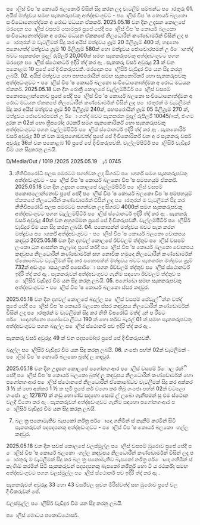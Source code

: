 ප ොලිස් විප ්ෂ කොර්ය බලකොර් විසින් සිදු කරන ලද වැටලීම් සම්බන්ධ ප ොරතුරු 01. අයිස් මත්ද්‍රවය සමඟ සැකකරුපවකු අත්ද්‍අඩංගුවට - ප ොලිස් විප ්ෂ කොර්ය බලකො සංවිධොනොත්ද්‍මක අ රොධ මධයන ඒකකර්. 2025.05.18 වන දින උදෑසන කොලපේ මරදොන ප ොලිස් වසපම් සොමපුර ප්‍රපේ පේදී ප ොලිස් විප ්ෂ කොර්ය බලකො සංවිධොනොත්ද්‍මක අ රොධ මධයන ඒකකපේ නිලධොරීන් කණ්ඩොර්මක් විසින් ලද ප ොරතුරක් ම වැටලීමක් සිදු කර අයිස් මත්ද්‍රවය ග්‍රෑම් 20 මිලිග්‍රෑම් 400 ක්, හඳුනො පනොගත්ද්‍ මත්ද්‍රවය ග්‍රෑම් 10 මිලිග්‍රෑම් 580ක් හො මත්ද්‍රවය ජොවොරපමන් උ ර්ොගත්ද්‍ බවට සැකකරන මුදල් රුපිර්ල් 20,000ක් සමඟ සැකකරුපවකු අත්ද්‍අඩංගුවට පගන මරදොන ප ොලිස් ස්ථොනර්ට ඉදිරි ත්ද්‍ කර ඇ . සැකකරු වර්ස අවුරුදු 23 ක් වන පකොළඹ 10 ප්‍රපේ පේ දිංචිකරුපවකි. මරදොන ප ොලිසිර් වැඩිදුර විම යන සිදු කරනු ලබයි. 02. අයිස් මත්ද්‍රවය හො පහපරොයින් සමඟ සැකකොරිර්ක් හො සැකකරුපවකු අත්ද්‍අඩංගුවට - ප ොලිස් විප ්ෂ කොර්ය බලකො සංවිධොනොත්ද්‍මක අ රොධ මධයන ඒකකර්. 2025.05.18 වන දින රොත්‍රී කොලපේ වැල්ලම්පිටිර් ප ොලිස් වසපම් පකොපලොන්නොව ප්‍රපේ පේදී ප ොලිස් විප ්ෂ කොර්ය බලකො සංවිධොනොත්ද්‍මක අ රොධ මධයන ඒකකපේ නිලධොරීන් කණ්ඩොර්මක් විසින් ලද ප ොරතුරක් ම වැටලීමක් සිදු කර අයිස් මත්ද්‍රවය ග්‍රෑම් 50 මිලිග්‍රෑම් 240ක්, පහපරොයින් ග්‍රෑම් 05 මිලිග්‍රෑම් 270 ක්, මත්ද්‍රවය ජොවොරපමන් උ ර්ො ගත්ද්‍ බවට සැකකරන මුදල් රුපිර්ල් 10045/=ක්, ජංගම දුරක න 02ක් හො ත්‍රීපරෝද රථර්ක් සමග සැකකොරිර්ක් හො සැකකරුපවකු අත්ද්‍අඩංගුවට පගන වැල්ලම්පිටිර් ප ොලිස් ස්ථොනර්ට ඉදිරි ත්ද්‍ කර ඇ . සැකකොරිර් වර්ස අවුරුදු 30 ක් වන ඔරුපගොඩවත්ද්‍ ප්‍රපේ පේ දිංචිකොරිර්ක් වන අ ර සැකකරු වර්ස අවුරුදු 36ක් වන පකොළඹ 10 ප්‍රපේ පේ දිංචිකරුපවකි. වැල්ලම්පිටිර් ප ොලිසිර් වැඩිදුර විම යන සිදුකරනු ලබයි.

D/Media/Out / 1019 /2025 2025.05.19 ැර් 0745

03. නීතිවිපරෝධී පලස පමරටට පගන්වන ලද සිගරට් ප ොගර්ක් සමග සැකකරුපවකු අත්ද්‍අඩංගුවට - ප ොලිස් විප ්ෂ කොර්ය බලකො විප ්ෂ පමපහයුම් ඒකකර්. 2025.05.18 වන දින උදෑසන කොලපේ වැල්ලම්පිටිර් ප ොලිස් වසපම් පකොපලොන්නොව ප්‍රපේ පේදී ප ොලිස් විප ්ෂ කොර්ය බලකො විප ්ෂ පමපහයුම් ඒකකපේ නිලධොරීන් කණ්ඩොර්මක් විසින් ලද ප ොරතුරක් ම වැටලීමක් සිදු කර නීතිවිපරෝධී පලස පමරටට පගන්වන ලද සිගරට් 4000ක් සමග සැකකරුපවකු අත්ද්‍අඩංගුවට පගන වැල්ලම්පිටිර් ප ොලිස් ස්ථොනර්ට ඉදිරි ත්ද්‍ කර ඇ . සැකකරු වර්ස අවුරුදු 40ක් වන අහුගම්මන ප්‍රපේ පේ දිංචිකරුපවකි. වැල්ලම්පිටිර් ප ොලිසිර් වැඩිදුර විම යන සිදු කරනු ලබයි. 04. පකොපක්න් මත්ද්‍රවය බවට සැක කරන මත්ද්‍රවය ප ොගර්ක් අත්ද්‍අඩංගුවට - ප ොලිස් විප ්ෂ කොර්ය බලකො වොකපය කඳවුර 2025.05.18 වන දින දහවල් කොලපේ ඊච්චලම් ත්ද්‍තුව ප ොලිස් වසපම් ලංකො ටුන ආසන්න කැලෑබද ප්‍රපේ ර්කදී ප ොලිස් විප ්ෂ කොර්ය බලකො වොකපය කඳවුපය නිලධොරීන් කණ්ඩොර්මක් සහ නොවික හමුදො නිලධොරීන් කණ්ඩොර්මක් ඒකොබේධව වැටලීමක් සිදු කර පකොපක්න් මත්ද්‍රවය බවට සැකකරන මත්ද්‍රවය ග්‍රෑම් 732ක් අඩංගු ොසයලර්ක් පසොර්ො පගන ඊච්චලම් ත්ද්‍තුව ප ොලිස් ස්ථොනර්ට ඉදිරි ත්ද්‍ කර ඇ . සැකකරුවන් අත්ද්‍අඩංගුවට ගැනීම සඳහො ඊච්චලම් ත්ද්‍තුව ප ොලිසිර් වැඩිදුර විම යන සිදු කරනු ලබයි. 05. පගෝඩො සමඟ සැකකරුපවකු අත්ද්‍අඩංගුවට - ප ොලිස් විප ්ෂ කොර්ය බලකො ස්සර කඳවුර.

2025.05.18 වන දින දහවල් කොලපේ බදුල්ල ප ොලිස් වසපම් පේවැල්ින්න වත්ද්‍ ප්‍රපේ පේදී ප ොලිස් විප ්ෂ කොර්ය බලකො ස්සර කඳවුපය නිලධොරීන් කණ්ඩොර්මක් විසින් ලද ප ොරතුරක් ම වැටලීමක් සිදු කර නීති විපරෝධි මත්ද්‍ ැන් ප රීමට පර්ොදොගන්නො පගෝඩො ලීටය 190 ක් හො ර්කඩ බැරල් 01 ක් සමඟ සැකකරුපවකු අත්ද්‍අඩංගුවට පගන බදුල්ල ප ොලිස් ස්ථොනර් පව ඉදිරි ත්ද්‍ කර ඇ .

සැකකරු වර්ස අවුරුදු 49 ක් වන පදපමෝදර ප්‍රපේ පේ දිංචිකරුපවකි.

බදුල්ල ප ොලිසිර් වැඩිදුර විම යන සිදු කරනු ලබයි. 06. ගංජො පහ්න් 02ක් වැටලීමක් - ප ොලිස් විප ්ෂ කොර්ය බලකො බුත්ද්‍ ල කඳවුර.

2025.05.18 වන දින උදෑසන කොලපේ පගෝනගංආර ප ොලිස් වසපම් ර්ොල රක්ි පේදී ප ොලිස් විප ්ෂ කොර්ය බලකො බුත්ද්‍ ල කඳවුපය නිලධොරීන් කණ්ඩොර්මක් හො පගෝනගංආර ප ොලිස් ස්ථොනපේ නිලධොරීන් ඒකොබේධව වැටලීමක් සිදු කර අක්කර 3 ½ ක් හො අක්කර 1 ½ ක භූමි ප්‍රපේ ර්ක වගො කර තිබූ ගංජො පහ්න් 02ක් වටලො ගංජො ැල 127870 ක් නඩු භොණ්ඩ සදහො සොම් ල් ලබො ගැනීපමන් සු එම ස්ථොන වලදී විනො කර ඇ . සැකකරුවන් අත්ද්‍අඩංගුවට ගැනීම සඳහො පගෝනගංආර ප ොලිසිර් වැඩිදුර විම යන සිදු කරනු ලබයි.

07. බල ත්‍ර පනොමැතිව බැපකෝ ර්න්ත්‍ර පර්ොදො ගනිමින් ස් කැනීම් කරමින් සිටි සැකකරුවන් පදපදපනකු අත්ද්‍අඩංගුවට - ප ොලිස් විප ්ෂ කොර්ය බලකො ංගල්ල කඳවුර.

2025.05.18 වන දින සවස් කොලපේ වලස්මුල්ල ප ොලිස් වසපම් ඹුරොව ප්‍රපේ පේදී ප ොලිස් විප ්ෂ කොර්ය බලකො ංගල්ල කඳවුපය නිලධොරීන් කණ්ඩොර්මක් විසින් ලද ප ොරතුරු ම වැටලීමක් සිදු කර බල ත්‍ර පනොමැතිව බැපකෝ ර්න්ත්‍ර පර්ොදො ගනිමින් ස් කැණීම් කරමින් සිටි සැකකරුවන් පදපදපනකු බැපකෝ ර්න්ත්‍රර් හො ටි ය රථර්ක්ද සමඟ අත්ද්‍අඩංගුවට පගන වලස්මුල්ල ප ොලිස් ස්ථොනර් පව ඉදිරි ත්ද්‍ කර ඇ .

සැකකරුවන් අවුරුදු 33 හො 43 වර්ස්වල සුවන මිරිස්වත්ද්‍ සහ ඹුරොව ප්‍රපේ වල දිංචිකරුවන් පේ.

වලස්මුල්ල ප ොලිසිර් වැඩිදුර විම යන සිදු කරනු ලබයි.

ප ොලිස් මොධය පකොට්ඨොසර්.